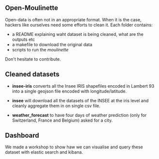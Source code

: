 ## Open-Moulinette

Open-data is often not in an appropriate format. When it is the case, hackers like ourselves need some efforts to clean it. Each folder contains:

- a README explaining waht dataset is being cleaned, what are the outputs etc
- a makefile to download the original data
- scripts to run the *moulinette*

Don't hesitate to contribute.

## Cleaned datasets

- **insee-iris** converts all the Insee IRIS shapefiles encoded in Lambert 93 into a single geojson file encoded with longitude/latitude.

- **insee** will download all the datasets of the INSEE at the iris level and cleanly aggregate them in on single csv file.

- **weather_forecast** to have four days of weather prediction (only for Switzerland, France and Belgium) asked for a city.

## Dashboard

We made a workshop to show haw we can visualise and query these dataset with elastic search and kibana.
